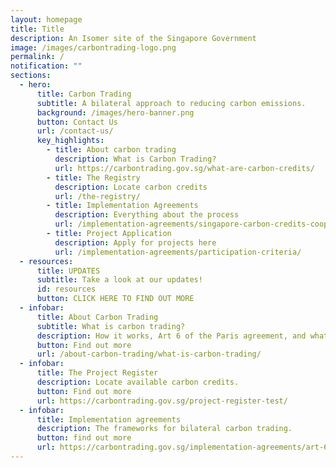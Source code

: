 ```yaml
---
layout: homepage
title: Title
description: An Isomer site of the Singapore Government
image: /images/carbontrading-logo.png
permalink: /
notification: ""
sections:
  - hero:
      title: Carbon Trading
      subtitle: A bilateral approach to reducing carbon emissions.
      background: /images/hero-banner.png
      button: Contact Us
      url: /contact-us/
      key_highlights:
        - title: About carbon trading
          description: What is Carbon Trading?
          url: https://carbontrading.gov.sg/what-are-carbon-credits/
        - title: The Registry
          description: Locate carbon credits
          url: /the-registry/
        - title: Implementation Agreements
          description: Everything about the process
          url: /implementation-agreements/singapore-carbon-credits-cooperation
        - title: Project Application
          description: Apply for projects here
          url: /implementation-agreements/participation-criteria/
  - resources:
      title: UPDATES
      subtitle: Take a look at our updates!
      id: resources
      button: CLICK HERE TO FIND OUT MORE
  - infobar:
      title: About Carbon Trading
      subtitle: What is carbon trading?
      description: How it works, Art 6 of the Paris agreement, and what it accomplishes.
      button: Find out more
      url: /about-carbon-trading/what-is-carbon-trading/
  - infobar:
      title: The Project Register
      description: Locate available carbon credits.
      button: Find out more
      url: https://carbontrading.gov.sg/project-register-test/
  - infobar:
      title: Implementation agreements
      description: The frameworks for bilateral carbon trading.
      button: find out more
      url: https://carbontrading.gov.sg/implementation-agreements/art-6/
---
```

